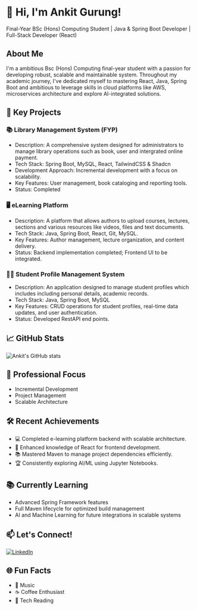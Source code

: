 # 👋 Hi, I'm Ankit Gurung!
Final-Year BSc (Hons) Computing Student | Java & Spring Boot Developer | Full-Stack Developer (React)

## About Me
I'm a ambitious Bsc (Hons) Computing final-year student with a passion for developing robust, scalable and maintainable system. Throughout my academic journey, I've dedicated myself to mastering React, Java, Spring Boot and ambitious to leverage skills in cloud platforms like AWS, microservices architecture and explore AI-integrated solutions.

## 💼 Key Projects
### 📚 Library Management System (FYP)
- Description: A comprehensive system designed for administrators to manage library operations such as book, user and intergrated online payment.
- Tech Stack: Spring Boot, MySQL, React, TailwindCSS & Shadcn
- Development Approach: Incremental development with a focus on scalability.
- Key Features: User management, book cataloging and reporting tools.
- Status: Completed

### 🖥️ eLearning Platform
- Description: A platform that allows authors to upload courses, lectures, sections and various resources like videos, files and text documents.
- Tech Stack: Java, Spring Boot, React, Git, MySQL.
- Key Features: Author management, lecture organization, and content delivery.
- Status: Backend implementation completed; Frontend UI to be integrated.

### 🧑‍🎓 Student Profile Management System
- Description: An application designed to manage student profiles which includes including personal details, academic records.
- Tech Stack: Java, Spring Boot, MySQL
- Key Features: CRUD operations for student profiles, real-time data updates, and user authentication.
- Status: Developed RestAPI end points.

## 📈 GitHub Stats </br>
![Ankit's GitHub stats](https://github-readme-stats.vercel.app/api?username=AnkitGurungg&show_icons=true&theme=radical)

## 🎯 Professional Focus
- Incremental Development
- Project Management
- Scalable Architecture

## 🛠️ Recent Achievements
- 💻 Completed e-learning platform backend with scalable architecture.
- 🚀 Enhanced knowledge of React for frontend development.
- 📚 Mastered Maven to manage project dependencies efficiently.
- 🏆 Consistently exploring AI/ML using Jupyter Notebooks.

## 📚 Currently Learning
- Advanced Spring Framework features
- Full Maven lifecycle for optimized build management
- AI and Machine Learning for future integrations in scalable systems

## 📫 Let's Connect! </br>
[![LinkedIn](https://img.shields.io/badge/LinkedIn-%230077B5.svg?style=flat&logo=linkedin&logoColor=white)](https://www.linkedin.com/in/ankit-gurung-0138291a0/)

## 🌐 Fun Facts
- 🎵 Music
- ☕ Coffee Enthusiast
- 📖 Tech Reading

<!---
AnkitGurungg/AnkitGurungg is a ✨ special ✨ repository because its `README.md` (this file) appears on your GitHub profile.
You can click the Preview link to take a look at your changes.
--->
